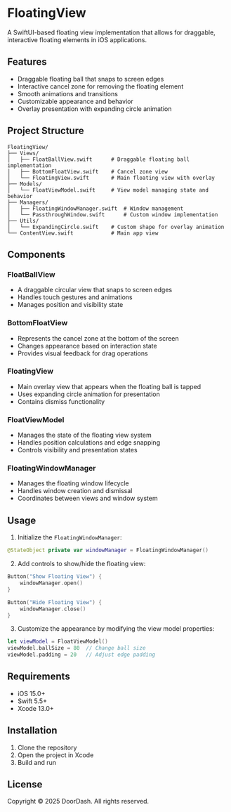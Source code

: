 # FloatingView

A SwiftUI-based floating view implementation that allows for draggable, interactive floating elements in iOS applications.

## Features

- Draggable floating ball that snaps to screen edges
- Interactive cancel zone for removing the floating element
- Smooth animations and transitions
- Customizable appearance and behavior
- Overlay presentation with expanding circle animation

## Project Structure

```
FloatingView/
├── Views/
│   ├── FloatBallView.swift      # Draggable floating ball implementation
│   ├── BottomFloatView.swift    # Cancel zone view
│   └── FloatingView.swift       # Main floating view with overlay
├── Models/
│   └── FloatViewModel.swift     # View model managing state and behavior
├── Managers/
│   ├── FloatingWindowManager.swift  # Window management
│   └── PassthroughWindow.swift      # Custom window implementation
├── Utils/
│   └── ExpandingCircle.swift    # Custom shape for overlay animation
└── ContentView.swift            # Main app view
```

## Components

### FloatBallView
- A draggable circular view that snaps to screen edges
- Handles touch gestures and animations
- Manages position and visibility state

### BottomFloatView
- Represents the cancel zone at the bottom of the screen
- Changes appearance based on interaction state
- Provides visual feedback for drag operations

### FloatingView
- Main overlay view that appears when the floating ball is tapped
- Uses expanding circle animation for presentation
- Contains dismiss functionality

### FloatViewModel
- Manages the state of the floating view system
- Handles position calculations and edge snapping
- Controls visibility and presentation states

### FloatingWindowManager
- Manages the floating window lifecycle
- Handles window creation and dismissal
- Coordinates between views and window system

## Usage

1. Initialize the `FloatingWindowManager`:
```swift
@StateObject private var windowManager = FloatingWindowManager()
```

2. Add controls to show/hide the floating view:
```swift
Button("Show Floating View") {
    windowManager.open()
}

Button("Hide Floating View") {
    windowManager.close()
}
```

3. Customize the appearance by modifying the view model properties:
```swift
let viewModel = FloatViewModel()
viewModel.ballSize = 80  // Change ball size
viewModel.padding = 20   // Adjust edge padding
```

## Requirements

- iOS 15.0+
- Swift 5.5+
- Xcode 13.0+

## Installation

1. Clone the repository
2. Open the project in Xcode
3. Build and run

## License

Copyright © 2025 DoorDash. All rights reserved. 